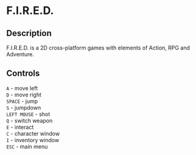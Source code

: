 F.I.R.E.D.
==========


Description
-----------

F.I.R.E.D. is a 2D cross-platform games with elements of Action, RPG and Adventure.


Controls
--------

`A` - move left  
`D` - move right  
`SPACE` - jump  
`S` - jumpdown  
`LEFT MOUSE` - shot  
`Q` - switch weapon  
`E` - interact  
`C` - character window  
`I` - inventory window  
`ESC` - main menu  
